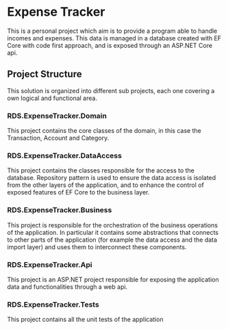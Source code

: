 # Expense Tracker
This is a personal project which aim is to provide a program able to handle incomes and expenses. 
This data is managed in a database created with EF Core with code first approach, and is exposed through an ASP.NET Core api.

## Project Structure
This solution is organized into different sub projects, each one covering a own logical and functional area.

### RDS.ExpenseTracker.Domain
This project contains the core classes of the domain, in this case the Transaction, Account and Category.

### RDS.ExpenseTracker.DataAccess
This project contains the classes responsible for the access to the database. Repository pattern is used to ensure the data access is isolated from the other layers of the application, 
and to enhance the control of exposed features of EF Core to the business layer. 

### RDS.ExpenseTracker.Business
This project is responsible for the orchestration of the business operations of the application. 
In particular it contains some abstractions that connects to other parts of the application (for example the data access and the data import layer) and uses them to interconnect these components.

### RDS.ExpenseTracker.Api
This project is an ASP.NET project responsible for exposing the application data and functionalities through a web api.

### RDS.ExpenseTracker.Tests
This project contains all the unit tests of the application
